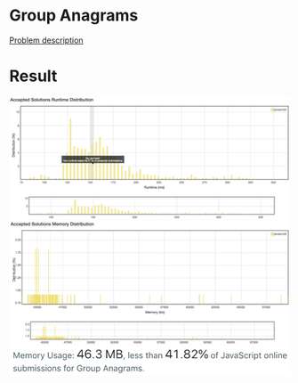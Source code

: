 # Group Anagrams

[Problem description](https://leetcode.com/problems/group-anagrams/description)

# Result

![result_runtime](result_runtime.png)
![result_space1](result_space1.png)
![result_space2](result_space2.png)
